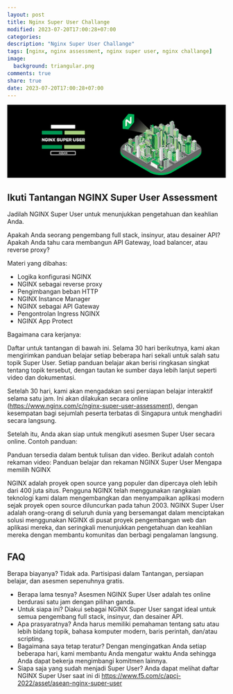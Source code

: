 ```yaml
---
layout: post
title: Nginx Super User Challange
modified: 2023-07-20T17:00:28+07:00
categories:
description: "Nginx Super User Challange"
tags: [nginx, nginx assessment, nginx super user, nginx challange]
image:
  background: triangular.png
comments: true
share: true
date: 2023-07-20T17:00:28+07:00
---
```


![arsitektur-netflix](/images/2023/nginx-super-user-assessment.png)


## Ikuti Tantangan NGINX Super User Assessment

Jadilah NGINX Super User untuk menunjukkan pengetahuan dan keahlian Anda.

Apakah Anda seorang pengembang full stack, insinyur, atau desainer API? Apakah Anda tahu cara membangun API Gateway, load balancer, atau reverse proxy?

Materi yang dibahas:

- Logika konfigurasi NGINX
- NGINX sebagai reverse proxy
- Pengimbangan beban HTTP
- NGINX Instance Manager
- NGINX sebagai API Gateway
- Pengontrolan Ingress NGINX
- NGINX App Protect

Bagaimana cara kerjanya:

Daftar untuk tantangan di bawah ini. Selama 30 hari berikutnya, kami akan mengirimkan panduan belajar setiap beberapa hari sekali untuk salah satu topik Super User. Setiap panduan belajar akan berisi ringkasan singkat tentang topik tersebut, dengan tautan ke sumber daya lebih lanjut seperti video dan dokumentasi.

Setelah 30 hari, kami akan mengadakan sesi persiapan belajar interaktif selama satu jam. Ini akan dilakukan secara online (https://www.nginx.com/c/nginx-super-user-assessment), dengan kesempatan bagi sejumlah peserta terbatas di Singapura untuk menghadiri secara langsung.

Setelah itu, Anda akan siap untuk mengikuti asesmen Super User secara online.
Contoh panduan:

Panduan tersedia dalam bentuk tulisan dan video. Berikut adalah contoh rekaman video: Panduan belajar dan rekaman NGINX Super User
Mengapa memilih NGINX

NGINX adalah proyek open source yang populer dan dipercaya oleh lebih dari 400 juta situs. Pengguna NGINX telah menggunakan rangkaian teknologi kami dalam mengembangkan dan menyampaikan aplikasi modern sejak proyek open source diluncurkan pada tahun 2003. NGINX Super User adalah orang-orang di seluruh dunia yang bersemangat dalam menciptakan solusi menggunakan NGINX di pusat proyek pengembangan web dan aplikasi mereka, dan seringkali menunjukkan pengetahuan dan keahlian mereka dengan membantu komunitas dan berbagi pengalaman langsung.

## FAQ

Berapa biayanya? Tidak ada. Partisipasi dalam Tantangan, persiapan belajar, dan asesmen sepenuhnya gratis.
- Berapa lama tesnya? Asesmen NGINX Super User adalah tes online berdurasi satu jam dengan pilihan ganda.
- Untuk siapa ini? Diakui sebagai NGINX Super User sangat ideal untuk semua pengembang full stack, insinyur, dan desainer API.
- Apa prasyaratnya? Anda harus memiliki pemahaman tentang satu atau lebih bidang topik, bahasa komputer modern, baris perintah, dan/atau scripting.
- Bagaimana saya tetap teratur? Dengan mengingatkan Anda setiap beberapa hari, kami membantu Anda mengatur waktu Anda sehingga Anda dapat bekerja mengimbangi komitmen lainnya.
- Siapa saja yang sudah menjadi Super User? Anda dapat melihat daftar NGINX Super User saat ini di https://www.f5.com/c/apcj-2022/asset/asean-nginx-super-user
